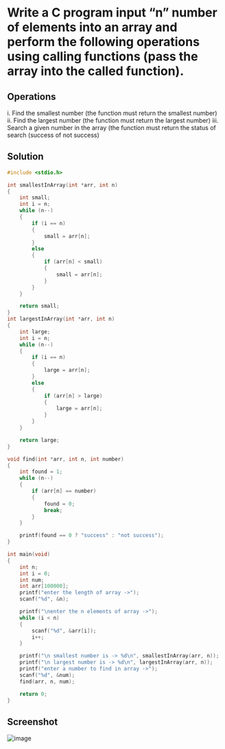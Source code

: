 # Write a C program input “n” number of elements into an array and perform the following  operations using calling functions (pass the array into the called function).  

## Operations
i. Find the smallest number (the function must return the smallest number) 
ii. Find the largest number (the function must return the largest number) 
iii. Search a given number in the array (the function must return the status of search  (success of not success) 

## Solution
```c
#include <stdio.h>

int smallestInArray(int *arr, int n)
{
    int small;
    int i = n;
    while (n--)
    {
        if (i == n)
        {
            small = arr[n];
        }
        else
        {
            if (arr[n] < small)
            {
                small = arr[n];
            }
        }
    }

    return small;
}
int largestInArray(int *arr, int n)
{
    int large;
    int i = n;
    while (n--)
    {
        if (i == n)
        {
            large = arr[n];
        }
        else
        {
            if (arr[n] > large)
            {
                large = arr[n];
            }
        }
    }

    return large;
}

void find(int *arr, int n, int number)
{
    int found = 1;
    while (n--)
    {
        if (arr[n] == number)
        {
            found = 0;
            break;
        }
    }

    printf(found == 0 ? "success" : "not success");
}

int main(void)
{
    int n;
    int i = 0;
    int num;
    int arr[100000];
    printf("enter the length of array ->");
    scanf("%d", &n);

    printf("\nenter the n elements of array ->");
    while (i < n)
    {
        scanf("%d", &arr[i]);
        i++;
    }

    printf("\n smallest number is -> %d\n", smallestInArray(arr, n));
    printf("\n largest number is -> %d\n", largestInArray(arr, n));
    printf("enter a number to find in array ->");
    scanf("%d", &num);
    find(arr, n, num);

    return 0;
}

```

## Screenshot
![image](https://user-images.githubusercontent.com/96988507/156174038-1cabb25c-6f13-4253-9913-610ffecf9c0e.png)

